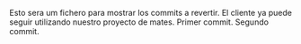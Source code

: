 Esto sera um fichero para mostrar los commits a revertir.
El cliente ya puede seguir utilizando nuestro proyecto de mates. Primer commit. Segundo commit. 

